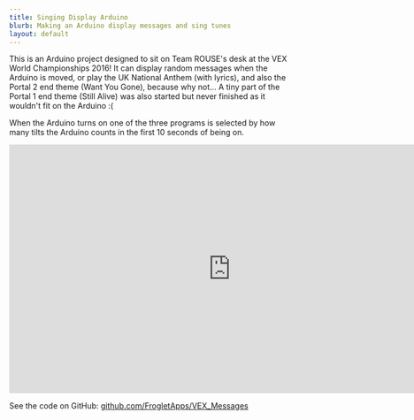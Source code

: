 ```yaml
---
title: Singing Display Arduino
blurb: Making an Arduino display messages and sing tunes
layout: default
---
```


This is an Arduino project designed to sit on Team ROUSE's desk at the VEX World Championships 2016! It can display random messages when the Arduino is moved, or play the UK National Anthem (with lyrics), and also the Portal 2 end theme (Want You Gone), because why not... A tiny part of the Portal 1 end theme (Still Alive) was also started but never finished as it wouldn't fit on the Arduino :(

When the Arduino turns on one of the three programs is selected by how many tilts the Arduino counts in the first 10 seconds of being on.

<iframe width="800px" height="450px" src="https://www.youtube.com/embed/?listType=playlist&list=PLjO-3UnT5kkNejoty_YNR9Mtvxme0lWQv" frameborder="0" allowfullscreen></iframe>

See the code on GitHub:  [github.com/FrogletApps/VEX_Messages](https://github.com/FrogletApps/VEX_Messages)